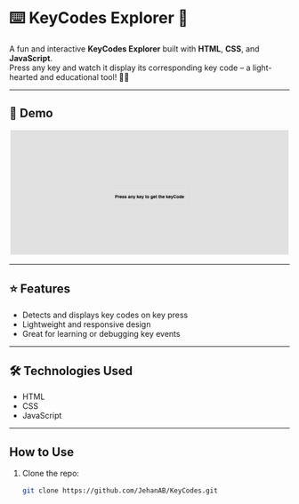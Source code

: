 # ⌨️ KeyCodes Explorer 🔢

A fun and interactive **KeyCodes Explorer** built with **HTML**, **CSS**, and **JavaScript**.  
Press any key and watch it display its corresponding key code – a light-hearted and educational tool! 👩‍💻

---

## 📸 Demo 

<p align="center">
  <img src="demo.gif" alt="Demo of KeyCodes Explorer" width="500"/>
</p>

---

## ⭐ Features 
-  Detects and displays key codes on key press  
-  Lightweight and responsive design  
-  Great for learning or debugging key events

---

## 🛠 Technologies Used 
-  HTML  
-  CSS  
-  JavaScript

---

##  How to Use
1. Clone the repo:
   ```bash
   git clone https://github.com/JehanAB/KeyCodes.git
